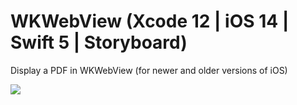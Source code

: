 # WKWebView (Xcode 12 | iOS 14 | Swift 5 | Storyboard)
Display a PDF in WKWebView (for  newer and older versions of iOS)

![](WKWebView.gif)
